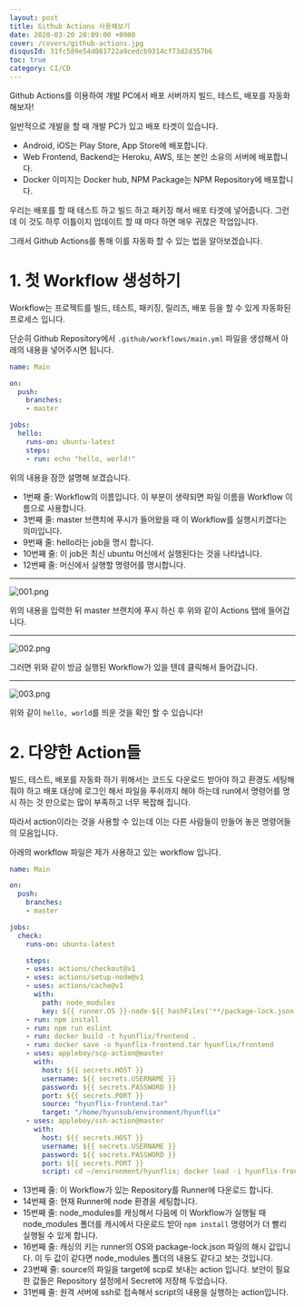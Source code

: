 ```yaml
---
layout: post
title: Github Actions 사용해보기
date: 2020-03-20 20:09:00 +0900
cover: /covers/github-actions.jpg
disqusId: 31fc589e54d081722a9cedcb9314cf73d2d357b6
toc: true
category: CI/CD
---
```


Github Actions를 이용하여 개발 PC에서 배포 서버까지 빌드, 테스트, 배포를 자동화 해보자!

<!-- more -->

일반적으로 개발을 할 때 개발 PC가 있고 배포 타겟이 있습니다.
- Android, iOS는 Play Store, App Store에 배포합니다.
- Web Frontend, Backend는 Heroku, AWS, 또는 본인 소유의 서버에 배포합니다.
- Docker 이미지는 Docker hub, NPM Package는 NPM Repository에 배포합니다.

우리는 배포를 할 때 테스트 하고 빌드 하고 패키징 해서 배포 타겟에 넣어줍니다.
그런데 이 것도 하루 이틀이지 업데이트 할 때 마다 하면 매우 귀찮은 작업입니다.

그래서 Github Actions를 통해 이를 자동화 할 수 있는 법을 알아보겠습니다.

# 1. 첫 Workflow 생성하기

Workflow는 프로젝트를 빌드, 테스트, 패키징, 릴리즈, 배포 등을 할 수 있게 자동화된 프로세스 입니다.

단순히 Github Repository에서 `.github/workflows/main.yml` 파일을 생성해서 아래의 내용을 넣어주시면 됩니다.

```yml
name: Main

on:
  push:
    branches:
    - master

jobs:
  hello:
    runs-on: ubuntu-latest
    steps:
    - run: echo "hello, world!"
```

위의 내용을 잠깐 설명해 보겠습니다.

- 1번째 줄: Workflow의 이름입니다. 이 부분이 생략되면 파일 이름을 Workflow 이름으로 사용합니다.
- 3번째 줄: master 브랜치에 푸시가 들어왔을 때 이 Workflow를 실행시키겠다는 의미입니다.
- 9번째 줄: hello라는 job을 명시 합니다.
- 10번째 줄: 이 job은 최신 ubuntu 머신에서 실행된다는 것을 나타냅니다.
- 12번째 줄: 머신에서 실행할 명령어를 명시합니다.

---

![001.png](./001.png)

위의 내용을 입력한 뒤 master 브랜치에 푸시 하신 후 위와 같이 Actions 탭에 들어갑니다.

---

![002.png](./002.png)

그러면 위와 같이 방금 실행된 Workflow가 있을 텐데 클릭해서 들어갑니다.

---

![003.png](./003.png)

위와 같이 `hello, world`를 띄운 것을 확인 할 수 있습니다!

# 2. 다양한 Action들

빌드, 테스트, 배포를 자동화 하기 위해서는
코드도 다운로드 받아야 하고 환경도 세팅해줘야 하고 배포 대상에 로그인 해서 파일을 푸쉬까지 해야 하는데
run에서 명령어를 명시 하는 것 만으로는 많이 부족하고 너무 복잡해 집니다.

따라서 action이라는 것을 사용할 수 있는데 이는 다른 사람들이 만들어 놓은 명령어들의 모음입니다.

아래의 workflow 파일은 제가 사용하고 있는 workflow 입니다.

```yml
name: Main

on:
  push:
    branches:
    - master

jobs:
  check:
    runs-on: ubuntu-latest

    steps:
    - uses: actions/checkout@v1
    - uses: actions/setup-node@v1
    - uses: actions/cache@v1
      with:
        path: node_modules
        key: ${{ runner.OS }}-node-${{ hashFiles('**/package-lock.json') }}
    - run: npm install
    - run: npm run eslint
    - run: docker build -t hyunflix/frontend .
    - run: docker save -o hyunflix-frontend.tar hyunflix/frontend
    - uses: appleboy/scp-action@master
      with:
        host: ${{ secrets.HOST }}
        username: ${{ secrets.USERNAME }}
        password: ${{ secrets.PASSWORD }}
        port: ${{ secrets.PORT }}
        source: "hyunflix-frontend.tar"
        target: "/home/hyunsub/environment/hyunflix"
    - uses: appleboy/ssh-action@master
      with:
        host: ${{ secrets.HOST }}
        username: ${{ secrets.USERNAME }}
        password: ${{ secrets.PASSWORD }}
        port: ${{ secrets.PORT }}
        script: cd ~/environment/hyunflix; docker load -i hyunflix-frontend.tar; docker-compose up -d --force-recreate frontend; rm hyunflix-frontend.tar
```

- 13번째 줄: 이 Workflow가 있는 Repository를 Runner에 다운로드 합니다.
- 14번째 줄: 현재 Runner에 node 환경을 세팅합니다.
- 15번째 줄: node_modules를 캐싱해서 다음에 이 Workflow가 실행될 때 node_modules 폴더를 캐시에서 다운로드 받아 `npm install` 명령어가 더 빨리 실행될 수 있게 합니다.
- 16번째 줄: 캐싱의 키는 runner의 OS와 package-lock.json 파일의 해시 값입니다. 이 두 값이 같다면 node_modules 폴더의 내용도 같다고 보는 것입니다.
- 23번째 줄: source의 파일을 target에 scp로 보내는 action 입니다. 보안이 필요한 값들은 Repository 설정에서 Secret에 저장해 두었습니다.
- 31번째 줄: 원격 서버에 ssh로 접속해서 script의 내용을 실행하는 action입니다.
